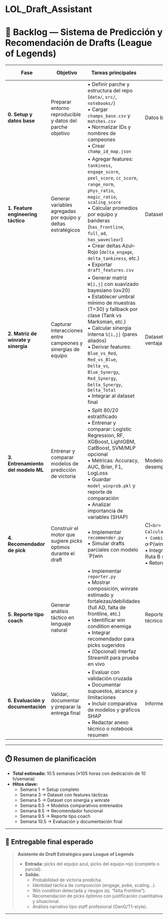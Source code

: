 # LOL_Draft_Assistant

# 🧭 Backlog — Sistema de Predicción y Recomendación de Drafts (League of Legends)

| Fase | Objetivo | Tareas principales | Entregable | Duración estimada | Estado |
|------|-----------|-------------------|-------------|-------------------|---------|
| **0. Setup y datos base** | Preparar entorno reproducible y datos del parche objetivo | • Definir parche y estructura del repo (`data/`, `src/`, `notebooks/`) <br> • Cargar `champs_base.csv` y `matches.csv` <br> • Normalizar IDs y nombres de campeones <br> • Crear `champ_id_map.json` | Datos base limpios y entorno funcional | 1 semana (≈10 h) | 🔲 |
| **1. Feature engineering táctico** | Generar variables agregadas por equipo y deltas estratégicos | • Agregar features: `tankiness`, `engage_score`, `peel_score`, `cc_score`, `range_norm`, `phys_ratio`, `magic_ratio`, `scaling_score` <br> • Calcular promedios por equipo y banderas (`has_frontline`, `full_ad`, `has_waveclear`) <br> • Crear deltas Azul–Rojo (`delta_engage`, `delta_tankiness`, etc.) <br> • Exportar `draft_features.csv` | Dataset tabular con features tácticas y deltas | 2 semanas (≈20 h) | 🔲 |
| **2. Matriz de winrate y sinergia** | Capturar interacciones entre campeones y sinergias de equipo | • Generar matriz `W[i,j]` con suavizado bayesiano (α≈20) <br> • Establecer umbral mínimo de muestras (T=30) y fallback por clase (Tank vs Marksman, etc.) <br> • Calcular sinergia interna `S[i,j]` (pares aliados) <br> • Derivar features: `Blue_vs_Red`, `Red_vs_Blue`, `Delta_vs`, `Blue_Synergy`, `Red_Synergy`, `Delta_Synergy`, `Delta_Total` <br> • Integrar al dataset final | Dataset enriquecido con sinergia interna y ventaja cruzada | 2 semanas (≈20 h) | 🔲 |
| **3. Entrenamiento del modelo ML** | Entrenar y comparar modelos de predicción de victoria | • Split 80/20 estratificado <br> • Entrenar y comparar: Logistic Regression, RF, XGBoost, LightGBM, CatBoost, SVM/MLP opcional <br> • Métricas: Accuracy, AUC, Brier, F1, LogLoss <br> • Guardar `model_winprob.pkl` y reporte de comparación <br> • Analizar importancia de variables (SHAP) | Modelo final y reporte comparativo de desempeño | 1.5 semanas (≈15 h) | 🔲 |
| **4. Recomendador de pick** | Construir el motor que sugiere picks óptimos durante el draft | • Implementar `recommender.py` <br> • Simular drafts parciales con modelo `P(win|C)` <br> • Calcular `synergy_if_C` y `counter_value_if_C` <br> • Combinar scores: `score_total = α·P(win)+β·synergy+γ·counter` <br> • Integrar uso dual de matriz (Ruta A estable, Ruta B situacional) <br> • Retornar top 3 picks con explicación | Recomendador funcional con análisis cuantitativo y situacional | 2 semanas (≈20 h) | 🔲 |
| **5. Reporte tipo coach** | Generar análisis táctico en lenguaje natural | • Implementar `reporter.py` <br> • Mostrar composición, winrate estimado y fortalezas/debilidades (full AD, falta de frontline, etc.) <br> • Identificar win condition enemiga <br> • Integrar recomendador para picks sugeridos <br> • (Opcional) Interfaz Streamlit para prueba en vivo | Reporte narrativo y/o dashboard tipo staff técnico | 1 semana (≈10 h) | 🔲 |
| **6. Evaluación y documentación** | Validar, documentar y preparar la entrega final | • Evaluar con validación cruzada <br> • Documentar supuestos, alcance y limitaciones <br> • Incluir comparativa de modelos y gráficos SHAP <br> • Redactar anexo técnico o notebook resumen | Informe final + notebooks reproducibles | 1 semana (≈10 h) | 🔲 |

---

## ⏱️ **Resumen de planificación**

- **Total estimado:** 10.5 semanas (≈105 horas con dedicación de 10 h/semana)
- **Hitos clave:**
  - Semana 1 → Setup completo  
  - Semana 3 → Dataset con features tácticas  
  - Semana 5 → Dataset con sinergia y winrate  
  - Semana 6.5 → Modelos comparativos entrenados  
  - Semana 8.5 → Recomendador funcional  
  - Semana 9.5 → Reporte tipo coach  
  - Semana 10.5 → Evaluación y documentación final  

---

## 🚀 Entregable final esperado

> **Asistente de Draft Estratégico para League of Legends**
>
> - **Entrada:** picks del equipo azul, picks del equipo rojo (completo o parcial).  
> - **Salida:**  
>   - Probabilidad de victoria predicha.  
>   - Identidad táctica de composición (engage, poke, scaling…).  
>   - Win condition detectada y riesgos (ej. “falta frontline”).  
>   - Recomendación de picks óptimos con justificación cuantitativa y situacional.  
>   - Análisis narrativo tipo staff profesional (GenG/T1-style).

---
